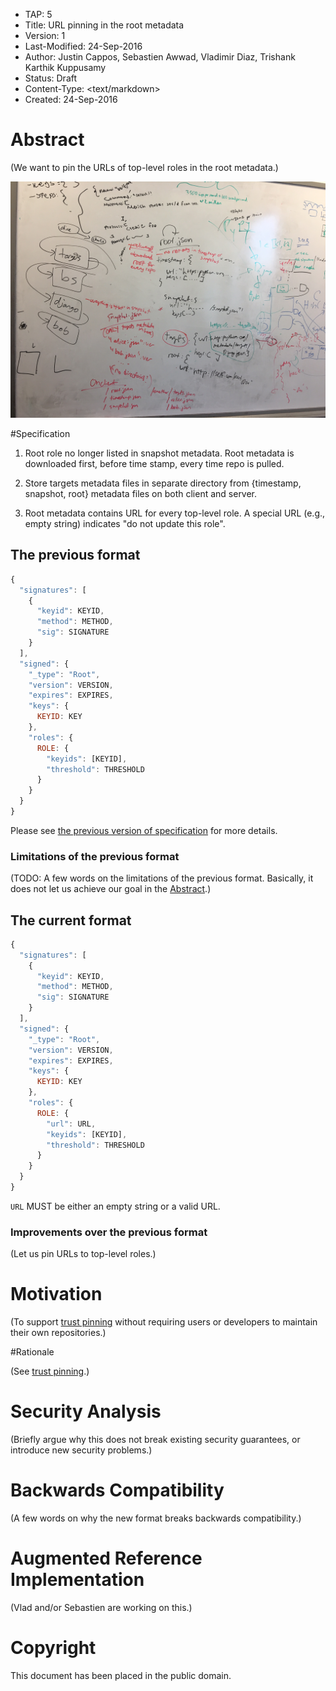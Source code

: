 * TAP: 5
* Title: URL pinning in the root metadata
* Version: 1
* Last-Modified: 24-Sep-2016
* Author: Justin Cappos, Sebastien Awwad, Vladimir Diaz,
          Trishank Karthik Kuppusamy
* Status: Draft
* Content-Type: <text/markdown>
* Created: 24-Sep-2016

# Abstract

(We want to pin the URLs of top-level roles in the root metadata.)

![An example of URL pinning in the root metadata](tap5-1.jpg)

#Specification

1. Root role no longer listed in snapshot metadata. Root metadata is
downloaded first, before time stamp, every time repo is pulled.

2. Store targets metadata files in separate directory from {timestamp,
snapshot, root} metadata files on both client and server.

3. Root metadata contains URL for every top-level role. A special URL
(e.g., empty string) indicates "do not update this role".

## The previous format

```Javascript
{
  "signatures": [
    {
      "keyid": KEYID,
      "method": METHOD,
      "sig": SIGNATURE
    }
  ],
  "signed": {
    "_type": "Root",
    "version": VERSION,
    "expires": EXPIRES,
    "keys": {
      KEYID: KEY
    },
    "roles": {
      ROLE: {
        "keyids": [KEYID],
        "threshold": THRESHOLD
      }
    }
  }
}
```

Please see [the previous version of specification](https://github.com/theupdateframework/tuf/blob/f57a0bb1a95579094a0324d4153f812a262d15e3/docs/tuf-spec.0.9.txt) for more details.

### Limitations of the previous format

(TODO: A few words on the limitations of the previous format.
Basically, it does not let us achieve our goal in the [Abstract](#abstract).)

## The current format

```Javascript
{
  "signatures": [
    {
      "keyid": KEYID,
      "method": METHOD,
      "sig": SIGNATURE
    }
  ],
  "signed": {
    "_type": "Root",
    "version": VERSION,
    "expires": EXPIRES,
    "keys": {
      KEYID: KEY
    },
    "roles": {
      ROLE: {
        "url": URL,
        "keyids": [KEYID],
        "threshold": THRESHOLD
      }
    }
  }
}
```

```URL``` MUST be either an empty string or a valid URL.

### Improvements over the previous format

(Let us pin URLs to top-level roles.)

# Motivation

(To support [trust pinning](tap4.md) without requiring users or developers
to maintain their own repositories.)

#Rationale

(See [trust pinning](tap4.md).)

# Security Analysis

(Briefly argue why this does not break existing security guarantees, or
introduce new security problems.)

# Backwards Compatibility

(A few words on why the new format breaks backwards compatibility.)

# Augmented Reference Implementation

(Vlad and/or Sebastien are working on this.)

# Copyright

This document has been placed in the public domain.
